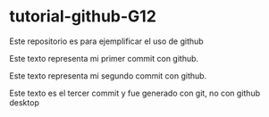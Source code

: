 # tutorial-github-G12
Este repositorio es para ejemplificar el uso de github

Este texto representa mi primer commit con github.

Este texto representa mi segundo commit con github.

Este texto es el tercer commit y fue generado con git, no con github desktop
